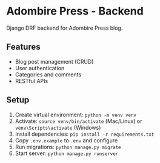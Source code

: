 # Adombire Press - Backend

Django DRF backend for Adombire Press blog.

## Features
- Blog post management (CRUD)
- User authentication
- Categories and comments
- RESTful APIs

## Setup
1. Create virtual environment: `python -m venv venv`
2. Activate: `source venv/bin/activate` (Mac/Linux) or `venv\Scripts\activate` (Windows)
3. Install dependencies: `pip install -r requirements.txt`
4. Copy `.env.example` to `.env` and configure
5. Run migrations: `python manage.py migrate`
6. Start server: `python manage.py runserver`